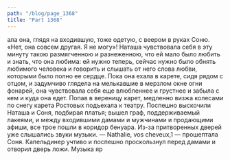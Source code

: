 ```yaml
---
path: "/blog/page_1368"
title: "Part 1368"
---
```


ала она, глядя на входившую, тоже одетую, с веером в руках Соню. «Нет, она совсем другая. Я не могу»!
Наташа чувствовала себя в эту минуту такою размягченною и разнеженною, что ей мало было любить и знать, что она любима: ей нужно теперь, сейчас нужно было обнять любимого человека и говорить и слышать от него слова любви, которыми было полно ее сердце. Пока она ехала в карете, сидя рядом с отцом, и задумчиво глядела на мелькавшие в мерзлом окне огни фонарей, она чувствовала себя еще влюбленнее и грустнее и забыла с кем и куда она едет. Попав в вереницу карет, медленно визжа колесами по снегу карета Ростовых подъехала к театру. Поспешно выскочили Наташа и Соня, подбирая платья; вышел граф, поддерживаемый лакеями, и между входившими дамами и мужчинами и продающими афиши, все трое пошли в коридор бенуара. Из-за притворенных дверей уже слышались звуки музыки.
— Nathalie, vos cheveux,1 — прошептала Соня. Капельдинер учтиво и поспешно проскользнул перед дамами и отворил дверь ложи. Музыка яр
